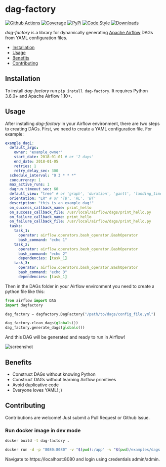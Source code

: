 # dag-factory

[![Github Actions](https://github.com/ajbosco/dag-factory/workflows/build/badge.svg?branch=master&event=push)](https://github.com/ajbosco/dag-factory/actions?workflow=build)
[![Coverage](https://codecov.io/github/ajbosco/dag-factory/coverage.svg?branch=master)](https://codecov.io/github/ajbosco/dag-factory?branch=master)
[![PyPi](https://img.shields.io/pypi/v/dag-factory.svg)](https://pypi.org/project/dag-factory/)
[![Code Style](https://img.shields.io/badge/code%20style-black-000000.svg)](https://github.com/ambv/black)
[![Downloads](https://pepy.tech/badge/dag-factory)](https://pepy.tech/project/dag-factory)

_dag-factory_ is a library for dynamically generating [Apache Airflow](https://github.com/apache/incubator-airflow) DAGs from YAML configuration files.

- [Installation](#installation)
- [Usage](#usage)
- [Benefits](#benefits)
- [Contributing](#contributing)

## Installation

To install _dag-factory_ run `pip install dag-factory`. It requires Python 3.6.0+ and Apache Airflow 1.10+.

## Usage

After installing _dag-factory_ in your Airflow environment, there are two steps to creating DAGs. First, we need to create a YAML configuration file. For example:

```yaml
example_dag1:
  default_args:
    owner: "example_owner"
    start_date: 2018-01-01 # or '2 days'
    end_date: 2018-01-05
    retries: 1
    retry_delay_sec: 300
  schedule_interval: "0 3 * * *"
  concurrency: 1
  max_active_runs: 1
  dagrun_timeout_sec: 60
  default_view: "tree" # or 'graph', 'duration', 'gantt', 'landing_times'
  orientation: "LR" # or 'TB', 'RL', 'BT'
  description: "this is an example dag!"
  on_success_callback_name: print_hello
  on_success_callback_file: /usr/local/airflow/dags/print_hello.py
  on_failure_callback_name: print_hello
  on_failure_callback_file: /usr/local/airflow/dags/print_hello.py
  tasks:
    task_1:
      operator: airflow.operators.bash_operator.BashOperator
      bash_command: "echo 1"
    task_2:
      operator: airflow.operators.bash_operator.BashOperator
      bash_command: "echo 2"
      dependencies: [task_1]
    task_3:
      operator: airflow.operators.bash_operator.BashOperator
      bash_command: "echo 3"
      dependencies: [task_1]
```

Then in the DAGs folder in your Airflow environment you need to create a python file like this:

```python
from airflow import DAG
import dagfactory

dag_factory = dagfactory.DagFactory("/path/to/dags/config_file.yml")

dag_factory.clean_dags(globals())
dag_factory.generate_dags(globals())
```

And this DAG will be generated and ready to run in Airflow!

![screenshot](/img/example_dag.png)

## Benefits

- Construct DAGs without knowing Python
- Construct DAGs without learning Airflow primitives
- Avoid duplicative code
- Everyone loves YAML! ;)

## Contributing

Contributions are welcome! Just submit a Pull Request or Github Issue.

### Run docker image in dev mode

```bash
docker build -t dag-factory .

docker run -d -p "8080:8080" -v "$(pwd):/app" -v "$(pwd)/examples/dags:/root/airflow/dags" -v "$(pwd)/examples/plugins:/root/airflow/plugins" dag-factory
```

Navigate to https://localhost:8080 and login using credentials admin/admin.
